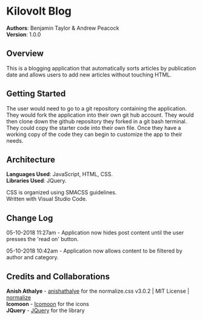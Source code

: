 # Kilovolt Blog

**Authors**: Benjamin Taylor & Andrew Peacock  
**Version**: 1.0.0

## Overview
This is a blogging application that automatically sorts articles by publication date and allows users to add new articles without touching HTML.

## Getting Started
The user would need to go to a git repository containing the application. They would fork the application into their own git hub account. They would then clone down the github repository they forked in a git bash terminal. They could copy the starter code into their own file. Once they have a working copy of the code they can begin to customize the app to their needs.

## Architecture
**Languages Used**: JavaScript, HTML, CSS.  
**Libraries Used**: JQuery.  
  
CSS is organized using SMACSS guidelines.  
Written with Visual Studio Code.

## Change Log

05-10-2018 11:27am - Application now hides post content until the user presses the 'read on' button.

05-10-2018 10:42am - Application now allows content to be filtered by author and category.

## Credits and Collaborations
**Anish Athalye** - [anishathalye](https://github.com/anishathalye/?normalize) for the normalize.css v3.0.2 | MIT License | [normalize](git.io/normalize)  
**Icomoon** - [Icomoon](https://icomoon.io/) for the icons  
**JQuery** - [JQuery](https://jquery.com/) for the library